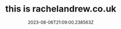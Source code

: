 ---
title: "this is rachelandrew.co.uk"
category: "IndieWeb & Personal Blogs"
site_url: https://rachelandrew.co.uk
feed_url: https://rachelandrew.co.uk/feed/
date: 2023-08-06T21:09:00.238563Z
domain: rachelandrew.co.uk

---